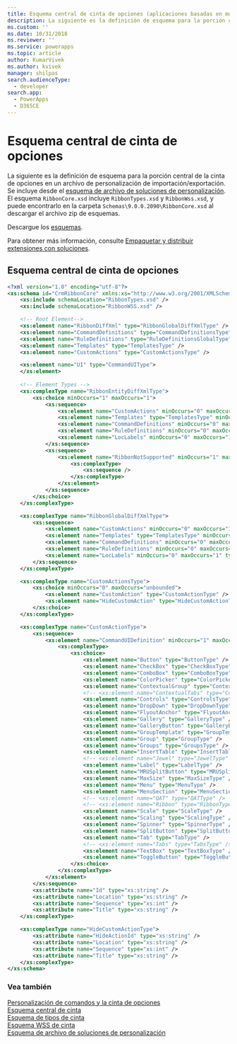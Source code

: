 ```yaml
---
title: Esquema central de cinta de opciones (aplicaciones basadas en modelos) | Microsoft Docs
description: La siguiente es la definición de esquema para la porción central de la cinta de opciones en un archivo de personalización de importación/exportación. Se incluye desde el esquema de archivo de soluciones de personalización.
ms.custom: ''
ms.date: 10/31/2018
ms.reviewer: ''
ms.service: powerapps
ms.topic: article
author: KumarVivek
ms.author: kvivek
manager: shilpas
search.audienceType:
  - developer
search.app:
  - PowerApps
  - D365CE
---
```

# <a name="ribbon-core-schema"></a>Esquema central de cinta de opciones

<!-- https://docs.microsoft.com/en-us/dynamics365/customer-engagement/developer/customize-dev/ribbon-core-schema -->

La siguiente es la definición de esquema para la porción central de la cinta de opciones en un archivo de personalización de importación/exportación. Se incluye desde el [esquema de archivo de soluciones de personalización](../common-data-service/customization-solutions-file-schema.md). El esquema `RibbonCore.xsd` incluye `RibbonTypes.xsd` y `RibbonWss.xsd`, y puede encontrarlo en la carpeta `Schemas\9.0.0.2090\RibbonCore.xsd` al descargar el archivo zip de esquemas.

Descargue los [esquemas](http://download.microsoft.com/download/B/9/7/B97655A4-4E46-4E51-BA0A-C669106D563F/Schemas.zip).

Para obtener más información, consulte [Empaquetar y distribuir extensiones con soluciones](/dynamics365/customer-engagement/developer/package-distribute-extensions-use-solutions).
  
## <a name="ribbon-core-schema"></a>Esquema central de cinta de opciones  
  
```xml  
<?xml version="1.0" encoding="utf-8"?>
<xs:schema id="CrmRibbonCore" xmlns:xs="http://www.w3.org/2001/XMLSchema">
    <xs:include schemaLocation="RibbonTypes.xsd" />
    <xs:include schemaLocation="RibbonWSS.xsd" />

    <!-- Root Element-->
    <xs:element name="RibbonDiffXml" type="RibbonGlobalDiffXmlType" />
    <xs:element name="CommandDefinitions" type="CommandDefinitionsType" />
    <xs:element name="RuleDefinitions" type="RuleDefinitionsGlobalType" />
    <xs:element name="Templates" type="TemplatesType" />
    <xs:element name="CustomActions" type="CustomActionsType" />

    <xs:element name="UI" type="CommandUIType">
    </xs:element>
    
    <!-- Element Types -->
    <xs:complexType name="RibbonEntityDiffXmlType">
        <xs:choice minOccurs="1" maxOccurs="1">
            <xs:sequence>
                <xs:element name="CustomActions" minOccurs="0" maxOccurs="1" type="CustomActionsType" />
                <xs:element name="Templates" type="TemplatesType" minOccurs="0" maxOccurs="1" />
                <xs:element name="CommandDefinitions" minOccurs="0" maxOccurs="1" type="CommandDefinitionsType" />
                <xs:element name="RuleDefinitions" minOccurs="0" maxOccurs="1" type="RuleDefinitionsEntityType" />
                <xs:element name="LocLabels" minOccurs="0" maxOccurs="1" type="RibbonLocLabelsType" />
            </xs:sequence>
            <xs:sequence>
                <xs:element name="RibbonNotSupported" minOccurs="1" maxOccurs="1">
                    <xs:complexType>
                        <xs:sequence />
                    </xs:complexType>
                </xs:element>
            </xs:sequence>
        </xs:choice>
    </xs:complexType>

    <xs:complexType name="RibbonGlobalDiffXmlType">
        <xs:sequence>
            <xs:element name="CustomActions" minOccurs="0" maxOccurs="1" type="CustomActionsType" />
            <xs:element name="Templates" type="TemplatesType" minOccurs="0" maxOccurs="1" />
            <xs:element name="CommandDefinitions" minOccurs="0" maxOccurs="1" type="CommandDefinitionsType" />
            <xs:element name="RuleDefinitions" minOccurs="0" maxOccurs="1" type="RuleDefinitionsGlobalType" />
            <xs:element name="LocLabels" minOccurs="0" maxOccurs="1" type="RibbonLocLabelsType" />
        </xs:sequence>
    </xs:complexType>

    <xs:complexType name="CustomActionsType">
        <xs:choice minOccurs="0" maxOccurs="unbounded">
            <xs:element name="CustomAction" type="CustomActionType" />
            <xs:element name="HideCustomAction" type="HideCustomActionType" />
        </xs:choice>
    </xs:complexType>

    <xs:complexType name="CustomActionType">
        <xs:sequence>
            <xs:element name="CommandUIDefinition" minOccurs="1" maxOccurs="1">
                <xs:complexType>
                    <xs:choice>
                        <xs:element name="Button" type="ButtonType" />
                        <xs:element name="CheckBox" type="CheckBoxType" />
                        <xs:element name="ComboBox" type="ComboBoxType" />
                        <xs:element name="ColorPicker" type="ColorPickerType" />
                        <xs:element name="ContextualGroup" type="ContextualGroupType" />
                        <!-- <xs:element name="ContextualTabs" type="ContextualTabsType" /> -->
                        <xs:element name="Controls" type="ControlsType" />
                        <xs:element name="DropDown" type="DropDownType" />
                        <xs:element name="FlyoutAnchor" type="FlyoutAnchorType" />
                        <xs:element name="Gallery" type="GalleryType" />
                        <xs:element name="GalleryButton" type="GalleryButtonType" />
                        <xs:element name="GroupTemplate" type="GroupTemplateType" />
                        <xs:element name="Group" type="GroupType" />
                        <xs:element name="Groups" type="GroupsType" />
                        <xs:element name="InsertTable" type="InsertTableType" />
                        <!-- <xs:element name="Jewel" type="JewelType" /> -->
                        <xs:element name="Label" type="LabelType" />
                        <xs:element name="MRUSplitButton" type="MRUSplitButtonType" />
                        <xs:element name="MaxSize" type="MaxSizeType" />
                        <xs:element name="Menu" type="MenuType" />
                        <xs:element name="MenuSection" type="MenuSectionType" />
                        <!-- <xs:element name="QAT" type="QATType" /> -->
                        <!-- <xs:element name="Ribbon" type="RibbonType" /> -->
                        <xs:element name="Scale" type="ScaleType" />
                        <xs:element name="Scaling" type="ScalingType" />
                        <xs:element name="Spinner" type="SpinnerType" />
                        <xs:element name="SplitButton" type="SplitButtonType" />
                        <xs:element name="Tab" type="TabType" />
                        <!-- <xs:element name="Tabs" type="TabsType" /> -->
                        <xs:element name="TextBox" type="TextBoxType" />
                        <xs:element name="ToggleButton" type="ToggleButtonType" />
                    </xs:choice>
                </xs:complexType>
            </xs:element>
        </xs:sequence>
        <xs:attribute name="Id" type="xs:string" />
        <xs:attribute name="Location" type="xs:string" />
        <xs:attribute name="Sequence" type="xs:int" />
        <xs:attribute name="Title" type="xs:string" />
    </xs:complexType>

    <xs:complexType name="HideCustomActionType">
        <xs:attribute name="HideActionId" type="xs:string" />
        <xs:attribute name="Location" type="xs:string" />
        <xs:attribute name="Sequence" type="xs:int" />
        <xs:attribute name="Title" type="xs:string" />
    </xs:complexType>
</xs:schema>
```  
  
### <a name="see-also"></a>Vea también  
 [Personalización de comandos y la cinta de opciones](customize-commands-ribbon.md) <br/>
 [Esquema central de cinta](ribbon-core-schema.md)<br/>
 [Esquema de tipos de cinta](ribbon-types-schema.md)<br/>
 [Esquema WSS de cinta](ribbon-wss-schema.md)<br/>
 [Esquema de archivo de soluciones de personalización](../common-data-service/customization-solutions-file-schema.md)
